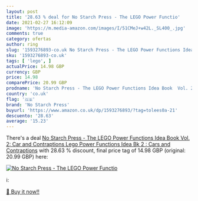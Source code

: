 ```yaml
---
layout: post
title: '28.63 % deal for No Starch Press - The LEGO Power Functio'
date: 2021-02-27 16:12:09
image: 'https://m.media-amazon.com/images/I/51CMeJ+w42L._SL400_.jpg'
comments: true
category: ofertas
author: ring
slug: '1593276893-co.uk No Starch Press - The LEGO Power Functions Idea Book...'
sku: '1593276893-co.uk'
tags: [ 'lego', ]
actualPrice: 14.98 GBP
currency: GBP
price: 14.98
comparePrice: 20.99 GBP
prodname: 'No Starch Press - The LEGO Power Functions Idea Book  Vol. 2: Car and Contraptions  Lego Power Functions Idea Bk 2 : Cars and Contraptions'
country: 'co.uk'
flag: '🇬🇧'
brand: 'No Starch Press'
buyurl: 'https://www.amazon.co.uk/dp/1593276893/?tag=tolees0a-21'
descuento: '28.63'
average: '15.23'
---
```


There's a deal [No Starch Press - The LEGO Power Functions Idea Book  Vol. 2: Car and Contraptions  Lego Power Functions Idea Bk 2 : Cars and Contraptions](https://www.amazon.co.uk/dp/1593276893/?tag=tolees0a-21)  with  28.63 % discount, final price tag of  14.98 GBP (original: 20.99 GBP) here:

[![No Starch Press - The LEGO Power Functio](https://m.media-amazon.com/images/I/51CMeJ+w42L._SL400_.jpg)](https://www.amazon.co.uk/dp/1593276893/?tag=tolees0a-21)

ℹ️:


[🛒 Buy it now!!](https://www.amazon.co.uk/dp/1593276893/?tag=tolees0a-21)
